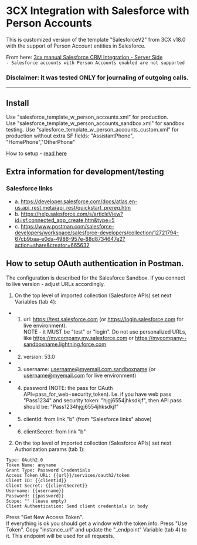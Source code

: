 # 3CX Integration with Salesforce with Person Accounts

This is customized version of the template "SalesforceV2" from 3CX v18.0 with the support of Person Account entities in Salesforce.

From here: [3cx manual Salesforce CRM Integration - Server Side](https://www.3cx.com/docs/salesforce-crm-integration)  
`- Salesforce accounts with Person Accounts enabled are not supported`

### Disclaimer: it was tested ONLY for journaling of outgoing calls.
---
## Install

Use "salesforce_template_w_person_accounts.xml" for production.  
Use "salesforce_template_w_person_accounts_sandbox.xml" for sandbox testing.
Use "salesforce_template_w_person_accounts_custom.xml" for production without extra SF fields: "AssistantPhone", "HomePhone","OtherPhone"

How to setup - [read here](https://www.3cx.com/docs/salesforce-crm-integration) 


## Extra information for development/testing
### Salesforce links
* a. https://developer.salesforce.com/docs/atlas.en-us.api_rest.meta/api_rest/quickstart_prereq.htm
* b. https://help.salesforce.com/s/articleView?id=sf.connected_app_create.htm&type=5
* c. https://www.postman.com/salesforce-developers/workspace/salesforce-developers/collection/12721794-67cb9baa-e0da-4986-957e-88d8734647e2?action=share&creator=665632

## How to setup OAuth authentication in Postman.
The configuration is described for the Salesforce Sandbox. If you connect to live version - adjust URLs accordingly.
1. On the top level of imported collection (Salesforce APIs) set next Variables (tab 4):

* 1. url: https://test.salesforce.com  (or https://login.salesforce.com for live environment).   
NOTE - it MUST be "test" or "login". Do not use personalized URLs, like https://mycompany.my.salesforce.com or https://mycompany--sandboxname.lightning.force.com
* 2. version: 53.0
* 3. username: username@myemail.com.sandboxname (or username@myemail.com for live environment)
* 4. password  (NOTE: the pass for OAuth API=pass_for_web+security_token). I.e. if you have web pass "Pass1234" and security token: "hjgj6554jhksdkjf", then API pass should be: "Pass1234hjgj6554jhksdkjf"
* 5. clientId: from link "b"  (from "Salesforce links" above)
* 6. clientSecret: from link "b"

2. On the top level of imported collection (Salesforce APIs) set next Authorization params (tab 1):
```
Type: OAuth2.0
Token Name: anyname
Grant Type: Password Credentials
Access Token URL: {{url}}/services/oauth2/token
Client ID: {{clientId}}
Client Secret: {{clientSecret}}
Username: {{username}}
Password: {{password}}
Scope: "" (leave empty)
Client Authentication: Send client credentials in body
```

Press "Get New Access Token".  
If everything is ok you should get a window with the token info. Press "Use Token". Copy "instance_url" and update the "_endpoint" Variable (tab 4) to it. This endpoint will be used for all requests.
